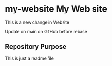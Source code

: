 # my-website My Web site

This is a new change in Website

Update on main on GitHub before rebase

## Repository Purpose

This is just a readme file
